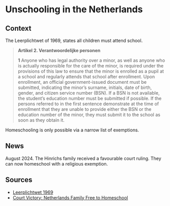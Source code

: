 # Unschooling in the Netherlands

## Context

The Leerplichtwet of 1969, states all children must attend school.

> **Artikel 2. Verantwoordelijke personen**
>
> **1** Anyone who has legal authority over a minor, as well as anyone who is actually responsible for the care of the minor, is required under the provisions of this law to ensure that the minor is enrolled as a pupil at a school and regularly attends that school after enrollment. Upon enrollment, an official government-issued document must be submitted, indicating the minor’s surname, initials, date of birth, gender, and citizen service number (BSN). If a BSN is not available, the student’s education number must be submitted if possible. If the persons referred to in the first sentence demonstrate at the time of enrollment that they are unable to provide either the BSN or the education number of the minor, they must submit it to the school as soon as they obtain it.

Homeschooling is only possible via a narrow list of exemptions.

## News

August 2024. The Hinrichs family received a favourable court ruling. They can now
homeschool with a religious exemption.

## Sources

- [Leerplichtwet 1969](https://wetten.overheid.nl/BWBR0002628/2024-01-01)
- [Court Victory: Netherlands Family Free to
  Homeschool](https://hslda.org/post/court-victory-netherlands-family-free-to-homeschool?utm_source=chatgpt.com)

